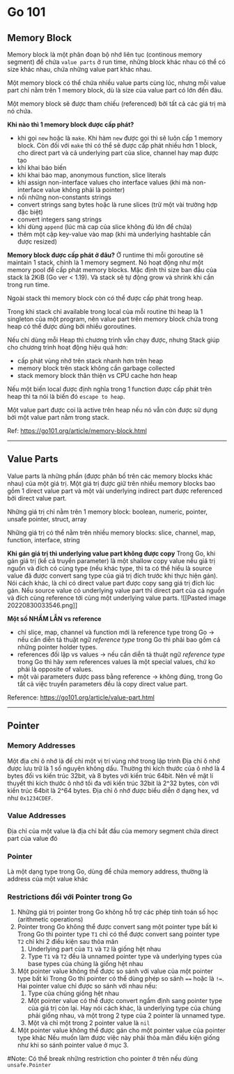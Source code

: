 # Go 101

## Memory Block
Memory block là một phân đoạn bộ nhớ liên tục (continous memory segment) để chứa `value parts` ở run time, những block khác nhau có thể có size khác nhau, chứa những value part khác nhau.

Một memory block có thể chứa nhiều value parts cùng lúc, nhưng mỗi value part chỉ nằm trên 1 memory block, dù là size của value part có lớn đến đâu.

Một memory block sẽ được tham chiếu (referenced) bởi tất cả các giá trị mà nó chứa.

**Khi nào thì 1 memory block được cấp phát?**
- khi gọi `new` hoặc là `make`. Khi hàm `new` được gọi thì sẽ luôn cấp 1 memory block. Còn đối với `make` thì có thể sẽ được cấp phát nhiều hơn 1 block, cho direct part và cả underlying part của slice, channel hay map được tạo
- khi khai báo biến
- khi khai báo map, anonymous function, slice literals
- khi assign non-interface values cho interface values (khi mà non-interface value không phải là pointer)
- nối những non-constants strings
- convert strings sang bytes hoặc là rune slices (trừ một vài trường hợp đặc biệt)
- convert integers sang strings
- khi dùng `append` (lúc mà cap của slice không đủ lớn để chứa)
- thêm một cặp key-value vào map (khi mà underlying hashtable cần được resized)

**Memory block được cấp phát ở đâu?**
Ở runtime thì mỗi goroutine sẽ maintain 1 stack, chính là 1 memory segment. Nó hoạt động như một memory pool để cấp phát memory blocks. Mặc định thì size ban đầu của stack là 2KiB (Go ver < 1.19). Và stack sẽ tự động grow và shrink khi cần trong run time.

Ngoài stack thì memory block còn có thể được cấp phát trong heap.

Trong khi stack chỉ available trong local của mỗi routine thì heap là 1 singleton của một program, nên value part trên memory block chứa trong heap có thể được dùng bởi nhiều goroutines.

Nếu chỉ dùng mỗi Heap thì chương trình vẫn chạy được, nhưng Stack giúp cho chương trình hoạt động hiệu quả hơn:
- cấp phát vùng nhớ trên stack nhanh hơn trên heap
- memory block trên stack không cần garbage collected
- stack memory block thân thiện vs CPU cache hơn heap

Nếu một biến local được định nghĩa trong 1 function được cấp phát trên heap thì ta nói là biến đó `escape to heap`.

Một value part được coi là active trên heap nếu nó vẫn còn được sử dụng bởi một value part nằm trong stack.

Ref: https://go101.org/article/memory-block.html

---

## Value Parts
Value parts là những phần (được phân bố trên các memory blocks khác nhau) của một giá trị. 
Một giá trị được giữ trên nhiều memory blocks bao gồm 1 direct value part và một vài underlying indirect part được referenced bởi direct value part.

Những giá trị chỉ nằm trên 1 memory block: boolean, numeric, pointer, unsafe pointer, struct, array

Những giá trị có thể nằm trên nhiều memory blocks: slice, channel, map, function, interface, string

**Khi gán giá trị thì underlying value part không được copy**
Trong Go, khi gán giá trị (kể cả truyền parameter) là một shallow copy value nếu giá trị nguồn và đích có cùng type (nếu khác type, thì ta có thể hiểu là source value đã được convert sang type của giá trị đích trước khi thực hiện gán). Nói cách khác, là chỉ có direct value part được copy sang giá trị đích lúc gán. Nếu source value có underlying value part thì direct part của cả nguồn và đích cùng reference tới cùng một underlying value parts.
![[Pasted image 20220830033546.png]]

**Một số NHẦM LẪN vs reference**
- chỉ slice, map, channel và function mới là reference type trong Go -> nếu cần diễn tả thuật ngữ *reference type* trong Go thì phải bao gồm cả những pointer holder types.
- references đối lập vs values -> nếu cần diễn tả thuật ngữ *reference type* trong Go thì hãy xem references values là một special values, chứ ko phải là opposite of values.
- một vài parameters được pass bằng reference -> không đúng, trong Go tất cả việc truyền parameters đều là copy direct value part.

Reference: https://go101.org/article/value-part.html

---

## Pointer
### Memory Addresses
Một địa chỉ ô nhớ là để chỉ một vị trí vùng nhớ trong lập trình
Địa chỉ ô nhớ được lưu trữ là 1 số nguyên không dấu. Thường thì kích thước của ô nhớ là 4 bytes đối vs kiến trúc 32bit, và 8 bytes với kiến trúc 64bit. Nên về mặt lí thuyết thì kích thước ô nhớ tối đa với kiến trúc 32bit là 2^32 bytes, còn với kiến trúc 64bit là 2^64 bytes.
Địa chỉ ô nhớ được biểu diễn ở dạng hex, vd như `0x1234CDEF`.

### Value Addresses
Địa chỉ của một value là địa chỉ bắt đầu của memory segment chứa direct part của value đó

### Pointer
Là một dạng type trong Go, dùng để chứa memory address, thường là address của một value khác

### Restrictions đối với Pointer trong Go
1. Những giá trị pointer trong Go không hỗ trợ các phép tính toán số học (arithmetic operations)
2. Pointer trong Go không thể được convert sang một pointer type bất kì
	Trong Go thì pointer type `T1` chỉ có thể được convert sang pointer type `T2` chỉ khi 2 điều kiện sau thỏa mãn
	1. Underlying part của `T1` và `T2` là giống hệt nhau
	2. Type `T1` và `T2` đều là unnamed pointer type và underlying types của base types của chúng là giống hệt nhau
3. Một pointer value không thể được so sánh với value của một pointer type bất kì
	Trong Go thì pointer có thể dùng phép so sánh `==` hoặc là `!=`. Hai pointer value chỉ được so sánh với nhau nếu:
	1. Type của chúng giống hệt nhau
	2. Một pointer value có thể được convert ngầm định sang pointer type của giá trị còn lại. Hay nói cách khác, là underlying type của chúng phải giống nhau, và một trong 2 type của 2 pointer là unnamed type.
	3. Một và chỉ một trong 2 pointer value là `nil`
4. Một pointer value không thể được gán cho một pointer value của pointer type khác
	Nếu muốn làm được việc này phải thỏa mãn điều kiện giống như khi so sánh pointer value ở mục 3.

#Note: Có thể break những restriction cho pointer ở trên nếu dùng `unsafe.Pointer`

